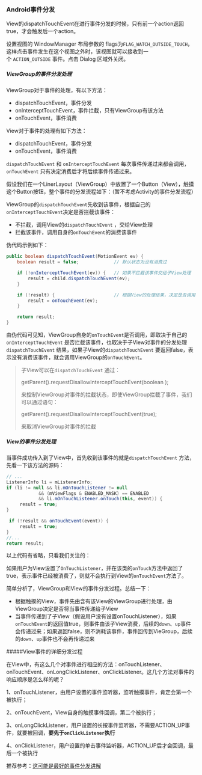 ### Android事件分发

View的dispatchTouchEvent在进行事件分发的时候，只有前一个action返回true，才会触发后一个action。

设置视图的 WindowManager 布局参数的 flags为`FLAG_WATCH_OUTSIDE_TOUCH`，这样点击事件发生在这个视图之外时，该视图就可以接收到一个 `ACTION_OUTSIDE` 事件。点击 Dialog 区域外关闭。



##### ViewGroup的事件分发处理

ViewGroup对于事件的处理，有以下方法：

- dispatchTouchEvent，事件分发
- onInterceptTouchEvent，事件拦截，只有ViewGroup有该方法
- onTouchEvent，事件消费

View对于事件的处理有如下方法：

- dispatchTouchEvent，事件分发
- onTouchEvent，事件消费

`dispatchTouchEvent` 和 `onInterceptTouchEvent` 每次事件传递过来都会调用，`onTouchEvent` 只有决定消费后才将后续事件传递过来。

假设我们在一个LinerLayout（ViewGroup）中放置了一个Button（View），触摸这个Button按钮，整个事件的分发流程如下：（暂不考虑Activity的事件分发流程）

ViewGroup的`dispatchTouchEvent`先收到该事件，根据自己的`onInterceptTouchEvent`决定是否拦截该事件：

- 不拦截，调用View的`dispatchTouchEvent` ，交给View处理
- 拦截该事件，调用自身的`onTouchEvent`的消费该事件

伪代码示例如下：

```java
public boolean dispatchTouchEvent(MotionEvent ev) {
    boolean result = false;             // 默认状态为没有消费过

    if (!onInterceptTouchEvent(ev)) {   // 如果不拦截该事件交给子View处理
        result = child.dispatchTouchEvent(ev);
    }

    if (!result) {                      // 根据View的处理结果，决定是否调用自身的onTouchEvent
        result = onTouchEvent(ev);
    }

    return result;
}
```

由伪代码可见知，ViewGroup自身的`onTouchEvent`是否调用，即取决于自己的`onInterceptTouchEvent` 是否拦截该事件，也取决于子View对事件的分发处理 `dispatchTouchEvent` 结果，如果子View的`dispatchTouchEvent`  要返回false，表示没有消费该事件，就会调用ViewGroup的`onTouchEvent`。

> 子View可以在`dispatchTouchEvent` 通过：
>
> getParent().requestDisallowInterceptTouchEvent(boolean ); 
>
> 来控制ViewGroup对事件的拦截状态，即使ViewGroup拦截了事件，我们可以通过语句：
>
> getParent().requestDisallowInterceptTouchEvent(true);
>
> 来取消ViewGroup对事件的拦截 

##### View的事件分发处理

当事件成功传入到了View中，首先收到该事件的就是`dispatchTouchEvent` 方法，先看一下该方法的源码：

```java
// ...
ListenerInfo li = mListenerInfo;
if (li != null && li.mOnTouchListener != null
         	&& (mViewFlags & ENABLED_MASK) == ENABLED
          	&& li.mOnTouchListener.onTouch(this, event)) {
     result = true;
}

 if (!result && onTouchEvent(event)) {
	 result = true;
}
//...
return result;

```

以上代码有省略，只看我们关注的：

如果用户为View设置了`OnTouchListener`，并在该类的`onTouch`方法中返回了true，表示事件已经被消费了，则就不会执行到View的`onTouchEvent`方法了。



简单分析了，ViewGroup和View的事件分发过程。总结一下：

- 根据触摸的View，事件先由含有该View的ViewGroup进行处理，由ViewGroup决定是否将当事件传递给子View
- 当事件传递到了子View（假设用户没有设置onTouchListener），如果`onTouchEvent`的返回值true，则事件由该子View消费，后续的`down`、`up`事件会传递过来；如果返回false，则不消耗该事件，事件回传到VieGroup，后续的`down`、`up`事件也不会再传递过来

#####View事件的详细分发过程

在View中，有这么几个对事件进行相应的方法：onTouchListener、onTouchEvent、onLongClickListener、onClickListener。这几个方法对事件的响应顺序是怎么样的呢？

1、onTouchListener，由用户设置的事件监听器，监听触摸事件，肯定会第一个被执行；

2、onTouchEvent，View自身的触摸事件回调，第二个被执行；

3、onLongClickListener，用户设置的长按事件监听器，不需要ACTION_UP事件，就要被回调，**要先于`onClickListener`执行**

4、onClickListener，用户设置的单击事件监听器，ACTION_UP后才会回调，最后一个被执行



推荐参考：[这可能是最好的事件分发讲解](http://www.jianshu.com/p/2be492c1df96)